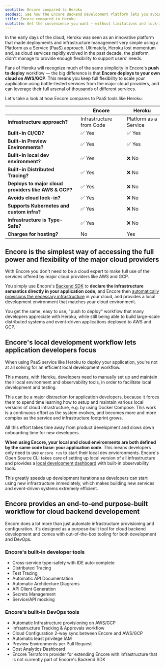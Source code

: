 ```yaml
---
seotitle: Encore compared to Heroku
seodesc: See how the Encore Backend Development Platform lets you avoid the lock-in problems of using Heroku.
title: Encore compared to Heroku
subtitle: Get the convenience you want — without limitations and lock-in
---
```


In the early days of the cloud, Heroku was seen as an innovative platform that made deployments and infrastructure management very simple using a Platform as a Service (PaaS) approach. Ultimately, Heroku lost momentum and, as cloud services rapidly evolved in the past decade, the platform didn't manage to provide enough flexibility to support users' needs.

Fans of Heroku will recognize much of the same simplicity in Encore's **push to deploy** workflow — the big difference is that **Encore deploys to your own cloud on AWS/GCP**. This means you keep full flexibility to scale your application using battle-tested services from the major cloud providers, and can leverage their full arsenal of thousands of different services.

Let's take a look at how Encore compares to PaaS tools like Heroku:

|                                                      | Encore                   | Heroku                |
| ---------------------------------------------------- | ------------------------ | --------------------- |
| **Infrastructure approach?**                         | Infrastructure from Code | Platform as a Service |
| **Built-in CI/CD?**                                  | ✅︎ Yes                    | ✅︎ Yes                 |
| **Built-in Preview Environments?**                   | ✅︎ Yes                    | ✅︎ Yes                 |
| **Built-in local dev environment?**                  | ✅︎ Yes                    | ❌ No                  |
| **Built-in Distributed Tracing?**                    | ✅︎ Yes                    | ❌ No                  |
| **Deploys to major cloud providers like AWS & GCP?** | ✅︎ Yes                    | ❌ No                  |
| **Avoids cloud lock-in?**                            | ✅︎ Yes                    | ❌ No                  |
| **Supports Kubernetes and custom infra?**            | ✅︎ Yes                    | ❌ No                  |
| **Infrastructure is Type-Safe?**                     | ✅︎ Yes                    | ❌ No                  |
| **Charges for hosting?**                             | No                       | Yes                   |

## Encore is the simplest way of accessing the full power and flexibility of the major cloud providers

With Encore you don't need to be a cloud expert to make full use of the services offered by major cloud providers like AWS and GCP.

You simply use Encore's [Backend SDK](/docs/primitives) to **declare the infrastructure semantics directly in your application code**, and Encore then [automatically provisions the necessary infrastructure](/docs/deploy/infra) in your cloud, and provides a local development environment that matches your cloud environment.

You get the same, easy to use, "push to deploy" workflow that many developers appreciate with Heroku, while still being able to build large-scale distributed systems and event-driven applications deployed to AWS and GCP.

## Encore's local development workflow lets application developers focus

When using PaaS service like Heroku to deploy your application, you're not at all solving for an efficient local development workflow.

This means, with Heroku, developers need to manually set up and maintain their local environment and observability tools, in order to facilitate local development and testing.

This can be a major distraction for application developers, because it forces them to spend time learning how to setup and maintain various local versions of cloud infrastructure, e.g. by using Docker Compose. This work is a continuous effort as the system evolves, and becomes more and more complex as the service and infrastructure footprint grows.

All this effort takes time away from product development and slows down onboarding time for new developers.

**When using Encore, your local and cloud environments are both defined by the same code base: your application code.** This means developers only need to use `encore run` to start their local dev envioronments. Encore's Open Source CLI takes care of setting up local version of all infrastructure and provides a [local development dashboard](/docs/observability/dev-dash) with built-in observability tools.

This greatly speeds up development iterations as developers can start using new infrastructure immediately, which makes building new services and event-driven systems extremely efficient.

## Encore provides an end-to-end purpose-built workflow for cloud backend developement

Encore does a lot more than just automate infrastructure provisioning and configuration. It's designed as a purpose-built tool for cloud backend development and comes with out-of-the-box tooling for both development and DevOps.

### Encore's built-in developer tools
- Cross-service type-safety with IDE auto-complete
- Distributed Tracing
- Test Tracing
- Automatic API Documentation
- Automatic Architecture Diagrams
- API Client Generation
- Secrets Management
- Service/API mocking

### Encore's built-in DevOps tools
- Automatic Infrastructure provisioning on AWS/GCP
- Infrastructure Tracking & Approvals workflow
- Cloud Configuration 2-way sync between Encore and AWS/GCP
- Automatic least privilege IAM
- Preview Environments per Pull Request
- Cost Analytics Dashboard
- Encore Terraform provider for extending Encore with infrastructure that is not currently part of Encore's Backend SDK
